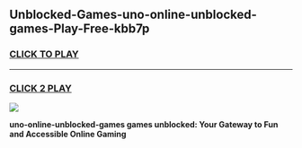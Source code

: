 
## Unblocked-Games-uno-online-unblocked-games-Play-Free-kbb7p
<h3>
<a href="https://premium76.site?title=uno-online-unblocked-games&ref=23A">CLICK TO PLAY</a></h3>
<hr>

<h3>
<a href="https://premium76.site?title=uno-online-unblocked-games&ref=23A">CLICK 2 PLAY</a>
  
</h3>

<a href="https://premium76.site?title=uno-online-unblocked-games&ref=23A"><img src="https://clearcache.store/games.png"></a>


**uno-online-unblocked-games games unblocked: Your Gateway to Fun and Accessible Online Gaming**
